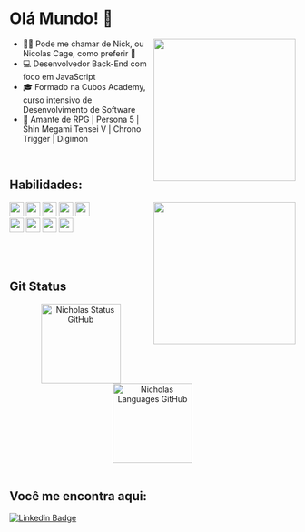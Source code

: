 # Olá Mundo! :dart:
<div>
<img src=https://media.tenor.com/EY9-VyGowIMAAAAC/persona5-akira-kurusu.gif width="250" align="right" >

- :man_technologist: Pode me chamar de Nick, ou Nicolas Cage, como preferir 🤣
- :computer: Desenvolvedor Back-End com foco em JavaScript
- :mortar_board: Formado na Cubos Academy, curso intensivo de Desenvolvimento de Software
- :game_die: Amante de RPG | Persona 5 | Shin Megami Tensei V | Chrono Trigger | Digimon
</div>

<br>


## Habilidades:
<div align="left">
<img src=https://media.tenor.com/YjyN4su14BkAAAAC/persona-futaba.gif width="250" align="right">

<img height=25 src="https://img.shields.io/badge/JavaScript-323330?style=for-the-badge&logo=javascript&logoColor=F7DF1E"> 
<img height=25 src="https://img.shields.io/badge/Node%20js-339933?style=for-the-badge&logo=nodedotjs&logoColor=white"> 
<img height=25 src="https://img.shields.io/badge/PostgreSQL-316192?style=for-the-badge&logo=postgresql&logoColor=white">  
<img height=25 src="https://img.shields.io/badge/Express%20js-000000?style=for-the-badge&logo=express&logoColor=white"> 
<img height=25 src="https://img.shields.io/badge/TypeScript-007ACC?style=for-the-badge&logo=typescript&logoColor=white"> 
<br> 
<img height=25 src="https://img.shields.io/badge/HTML5-E34F26?style=for-the-badge&logo=html5&logoColor=white"> 
<img height=25 src="https://img.shields.io/badge/GitHub-100000?style=for-the-badge&logo=github&logoColor=white"> 
<img height=25 src="https://img.shields.io/badge/npm-CB3837?style=for-the-badge&logo=npm&logoColor=white"> 
<img height=25 src="https://img.shields.io/badge/eslint-3A33D1?style=for-the-badge&logo=eslint&logoColor=white">
</div>
<br>
<br>
<br>


## Git Status
<div align="center">
<img height=140 src="http://github-nicolas.vercel.app/api?username=nicolasftk&count_private=true&include_all_commits=false&show_icons=true&line_height=15&theme=midnight-purple&hide_border=true" alt="Nicholas Status GitHub"> 
<img height=140 src="https://github-readme-stats.vercel.app/api/top-langs/?username=nicolasftk&layout=compact&theme=midnight-purple&hide_border=true" alt="Nicholas Languages GitHub">
<br>
</div>
<br>


## Você me encontra aqui:

[![Linkedin Badge](https://img.shields.io/badge/-LinkedIn-blue?style=flat-square&logo=Linkedin&logoColor=white&link=LINK_LINKEDIN)](https://www.linkedin.com/in/nicholas-fortunato/)




